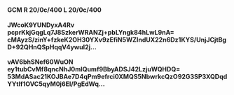 #### GCM R 20/0c/400 L 20/0c/400
**JWcoK9YUNDyxA4Rv**<br/>**pcprKkjGqgLq7J8SzkerWRANZj+pbLYngk84hLwL9nA=**<br/>**cMAyzS/zinY+fzkeK2OH30YXv9zEfiN5WZIndUX22n6Dz1KYS/UnjJCjtBgD+92QHnQSpHqqV4ywuI2j...**<br/><br/>
**vAV6bhSNef60WuON**<br/>**ey1tubCvMf8qncNhJ0mIQumf9BbyADSJ42LzjuWQHDQ=**<br/>**53MdASac21KOJBAe7D4qPm9efrci0XMQS5NbwrkcQzO92G3SP3XQDqdYYtIf1OVC5qyM0j6El/PgEdWq...**